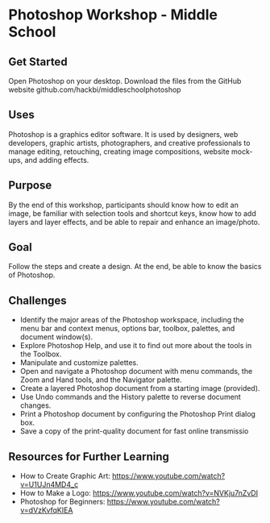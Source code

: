 # Photoshop Workshop - Middle School

## Get Started
Open Photoshop on your desktop. Download the files from the GitHub website github.com/hackbi/middleschoolphotoshop

## Uses
Photoshop is a graphics editor software. It is used by designers, web developers, graphic artists, photographers, and creative professionals to manage editing, retouching, creating image compositions, website mock-ups, and adding effects. 

## Purpose
By the end of this workshop, participants should know how to edit an image, be familiar with selection tools and shortcut keys, know how to add layers and layer effects, and be able to repair and enhance an image/photo.

## Goal
Follow the steps and create a design. At the end, be able to know the basics of Photoshop. 

## Challenges
* Identify the major areas of the Photoshop workspace, including the menu bar and context menus, options bar, toolbox, palettes, and document window(s).
* Explore Photoshop Help, and use it to find out more about the tools in the Toolbox.
* Manipulate and customize palettes.
* Open and navigate a Photoshop document with menu commands, the Zoom and Hand tools, and the
Navigator palette.
* Create a layered Photoshop document from a starting image (provided).
* Use Undo commands and the History palette to reverse document changes.
* Print a Photoshop document by configuring the Photoshop Print dialog box.
* Save a copy of the print-quality document for fast online transmissio

## Resources for Further Learning
* How to Create Graphic Art: https://www.youtube.com/watch?v=U1UJn4MD4_c
* How to Make a Logo: https://www.youtube.com/watch?v=NVKju7nZvDI
* Photoshop for Beginners: https://www.youtube.com/watch?v=dVzKvfqKIEA
